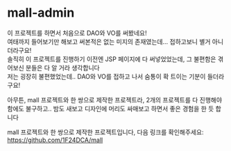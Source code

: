 # mall-admin
이 프로젝트를 하면서 처음으로 DAO와 VO를 써봤네요!  
여태까지 들어보기만 해보고 써본적은 없는 미지의 존재였는데... 접하고보니 별거 아니더라구요!  
솔직히 이 프로젝트를 진행하기 이전엔 JSP 페이지에 다 써넣었었는데, 그 불편함은 겪어보신 분들은 다 알 거라 생각합니다  
저는 굉장히 불편했었는데.. DAO와 VO를 접하고 나서 숨통이 확 트이는 기분이 들더라구요!  

아무튼, mall 프로젝트와 한 쌍으로 제작한 프로젝트라, 2개의 프로젝트를 다 진행해야함에도 불구하고.. 밤도 새보고 디자인에 머리도 싸매보고 하면서 좋은 경험을 한 듯 합니다  

mall 프로젝트와 한 쌍으로 제작한 프로젝트입니다, 다음 링크를 확인해주세요:  
https://github.com/1F24DCA/mall
